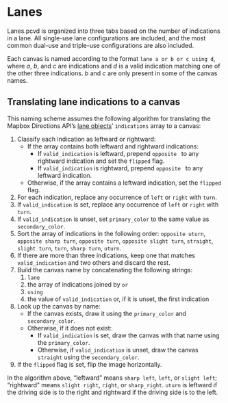 # Lanes

Lanes.pcvd is organized into three tabs based on the number of indications in a lane. All single-use lane configurations are included, and the most common dual-use and triple-use configurations are also included.

Each canvas is named according to the format `lane a or b or c using d`, where _a_, _b_, and _c_ are indications and _d_ is a valid indication matching one of the other three indications. _b_ and _c_ are only present in some of the canvas names.

## Translating lane indications to a canvas

This naming scheme assumes the following algorithm for translating the Mapbox Directions API’s [lane objects](https://docs.mapbox.com/api/navigation/directions/#lane-object)’ `indications` array to a canvas:

1. Classify each indication as leftward or rightward:
   * If the array contains both leftward and rightward indications:
      * If `valid_indication` is leftward, prepend `opposite ` to any rightward indication and set the `flipped` flag.
      * If `valid_indication` is rightward, prepend `opposite ` to any leftward indication.
   * Otherwise, if the array contains a leftward indication, set the `flipped` flag.
1. For each indication, replace any occurrence of `left` or `right` with `turn`.
1. If `valid_indication` is set, replace any occurrence of `left` or `right` with `turn`.
1. If `valid_indication` is unset, set `primary_color` to the same value as `secondary_color`.
1. Sort the array of indications in the following order: `opposite uturn`, `opposite sharp turn`, `opposite turn`, `opposite slight turn`, `straight`, `slight turn`, `turn`, `sharp turn`, `uturn`.
1. If there are more than three indications, keep one that matches `valid_indication` and two others and discard the rest.
1. Build the canvas name by concatenating the following strings:
   1. `lane `
   1. the array of indications joined by ` or `
   1. ` using `
   1. the value of `valid_indication` or, if it is unset, the first indication
1. Look up the canvas by name:
   * If the canvas exists, draw it using the `primary_color` and `secondary_color`.
   * Otherwise, if it does not exist:
      * If `valid_indication` is set, draw the canvas with that name using the `primary_color`.
      * Otherwise, if `valid_indication` is unset, draw the canvas `straight` using the `secondary_color`.
1. If the `flipped` flag is set, flip the image horizontally.

In the algorithm above, “leftward” means `sharp left`, `left`, or `slight left`; “rightward” means `slight right`, `right`, or `sharp_right`. `uturn` is leftward if the driving side is to the right and rightward if the driving side is to the left.
